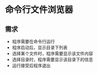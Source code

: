 # 命令行文件浏览器

## 需求
 * 程序需要在命令行运行
 * 程序启动后，显示目录下列表
 * 选择某个文件时，程序需要显示该文件内容
 * 选择目录时，程序需要显示该目录下的信息
 * 运行接受后程序退出
